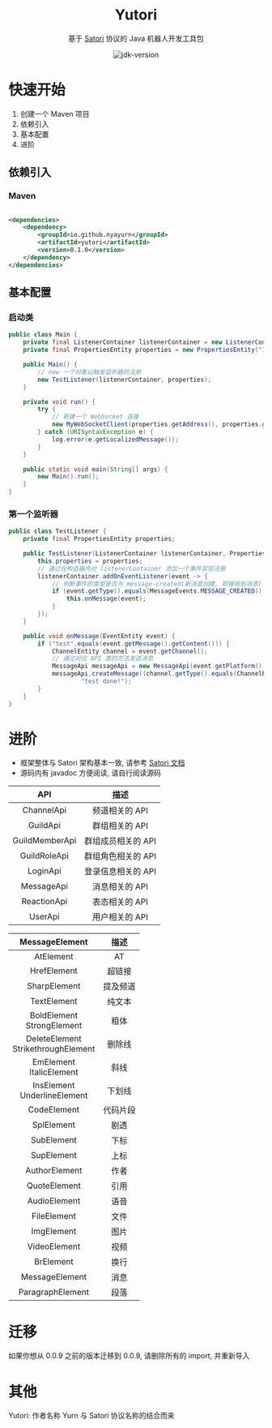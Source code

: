 <div align="center">

# Yutori

基于 [Satori](https://satori.js.org/zh-CN/) 协议的 Java 机器人开发工具包

<img src="https://img.shields.io/badge/JDK-17+-brightgreen.svg?style=flat-square" alt="jdk-version">

</div>

# 快速开始

1. 创建一个 Maven 项目
2. 依赖引入
3. 基本配置
4. 进阶

## 依赖引入

### Maven

```xml

<dependencies>
    <dependency>
        <groupId>io.github.nyayurn</groupId>
        <artifactId>yutori</artifactId>
        <version>0.1.0</version>
    </dependency>
</dependencies>
```

## 基本配置

### 启动类

```java
public class Main {
    private final ListenerContainer listenerContainer = new ListenerContainer();
    private final PropertiesEntity properties = new PropertiesEntity("127.0.0.1:5500", "token");

    public Main() {
        // new 一个对象以触发监听器的注册
        new TestListener(listenerContainer, properties);
    }

    private void run() {
        try {
            // 新建一个 WebSocket 连接
            new MyWebSocketClient(properties.getAddress(), properties.getToken(), listenerContainer).connect();
        } catch (URISyntaxException e) {
            log.error(e.getLocalizedMessage());
        }
    }

    public static void main(String[] args) {
        new Main().run();
    }
}
```

### 第一个监听器

```java
public class TestListener {
    private final PropertiesEntity properties;

    public TestListener(ListenerContainer listenerContainer, PropertiesEntity properties) {
        this.properties = properties;
        // 通过在构造器内对 listenerContainer 添加一个事件实现注册
        listenerContainer.addOnEventListener(event -> {
            // 判断事件的类型是否为 message-created(新消息创建, 即接收到消息)
            if (event.getType().equals(MessageEvents.MESSAGE_CREATED)) {
                this.onMessage(event);
            }
        });
    }

    public void onMessage(EventEntity event) {
        if ("test".equals(event.getMessage().getContent())) {
            ChannelEntity channel = event.getChannel();
            // 通过对应 API 类的方法发送消息
            MessageApi messageApi = new MessageApi(event.getPlatform(), event.getSelfId(), properties);
            messageApi.createMessage((channel.getType().equals(ChannelEntity.DIRECT) ? "private:" : "") + channel.getId(),
                    "test done!");
        }
    }
}
```

# 进阶

- 框架整体与 Satori 架构基本一致, 请参考 [Satori 文档](https://satori.js.org/zh-CN/protocol)
- 源码内有 javadoc 方便阅读, 请自行阅读源码

|      API       |     描述      |
|:--------------:|:-----------:|
|   ChannelApi   |  频道相关的 API  |
|    GuildApi    |  群组相关的 API  |
| GuildMemberApi | 群组成员相关的 API |
|  GuildRoleApi  | 群组角色相关的 API |
|    LoginApi    | 登录信息相关的 API |
|   MessageApi   |  消息相关的 API  |
|  ReactionApi   |  表态相关的 API  |
|    UserApi     |  用户相关的 API  |

|            MessageElement             |  描述  |
|:-------------------------------------:|:----:|
|               AtElement               |  AT  |
|              HrefElement              | 超链接  |
|             SharpElement              | 提及频道 |
|              TextElement              | 纯文本  |
|     BoldElement<br>StrongElement      |  粗体  |
| DeleteElement<br>StrikethroughElement | 删除线  |
|      EmElement<br>ItalicElement       |  斜线  |
|    InsElement<br>UnderlineElement     | 下划线  |
|              CodeElement              | 代码片段 |
|              SplElement               |  剧透  |
|              SubElement               |  下标  |
|              SupElement               |  上标  |
|             AuthorElement             |  作者  |
|             QuoteElement              |  引用  |
|             AudioElement              |  语音  |
|              FileElement              |  文件  |
|              ImgElement               |  图片  |
|             VideoElement              |  视频  |
|               BrElement               |  换行  |
|            MessageElement             |  消息  |
|           ParagraphElement            |  段落  |

# 迁移

如果你想从 0.0.9 之前的版本迁移到 0.0.9, 请删除所有的 import, 并重新导入

# 其他

Yutori: 作者名称 Yurn 与 Satori 协议名称的结合而来